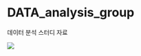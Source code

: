 # DATA_analysis_group
데이터 분석 스터디 자료

![](https://user-images.githubusercontent.com/50024239/70671970-33b53180-1cc1-11ea-9b3a-6852f186c775.jpeg)
